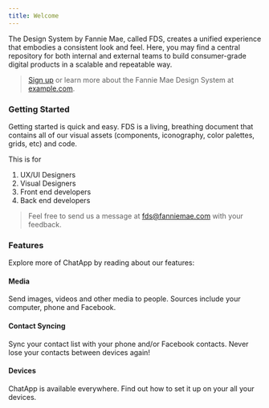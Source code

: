 ```yaml
---
title: Welcome
---
```


The Design System by Fannie Mae, called FDS, creates a unified experience that embodies a consistent look and feel. Here, you may find a central repository for both internal and external teams to build consumer-grade digital products in a scalable and repeatable way. 

> [Sign up](http://example.com/signup) or learn more about the Fannie Mae Design System at [example.com](http://example.com/).

### Getting Started

Getting started is quick and easy. FDS is a living, breathing document that contains all of our visual assets (components, iconography, color palettes, grids, etc) and code.

This is for
1. UX/UI Designers
2. Visual Designers
3. Front end developers
4. Back end developers

> Feel free to send us a message at [fds@fanniemae.com](mailto:feedback@example.com) with your feedback.

### Features

Explore more of ChatApp by reading about our features:

#### Media

Send images, videos and other media to people. Sources include your computer, phone and Facebook.

#### Contact Syncing

Sync your contact list with your phone and/or Facebook contacts. Never lose your contacts between devices again!

#### Devices

ChatApp is available everywhere. Find out how to set it up on your all your devices.
